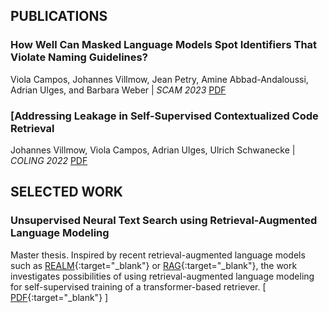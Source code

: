 ## PUBLICATIONS
### How Well Can Masked Language Models Spot Identifiers That Violate Naming Guidelines?
Viola Campos, Johannes Villmow, Jean Petry, Amine Abbad-Andaloussi, Adrian Ulges, and Barbara Weber |
_SCAM 2023_ [PDF](https://conferences.computer.org/icsmepub/pdfs/SCAM2023-ZPjMN85ZMA4HQwAsawf3H/050600a131/050600a131.pdf)

### [Addressing Leakage in Self-Supervised Contextualized Code Retrieval
Johannes Villmow, Viola Campos, Adrian Ulges, Ulrich Schwanecke |
_COLING 2022_ [PDF](https://aclanthology.org/2022.coling-1.84/)



## SELECTED WORK
### Unsupervised Neural Text Search using Retrieval-Augmented Language Modeling
Master thesis. Inspired by recent retrieval-augmented language models such as [REALM](https://arxiv.org/abs/2002.08909){:target="_blank"} or [RAG](https://arxiv.org/abs/2005.11401){:target="_blank"}, the work investigates possibilities of using retrieval-augmented language modeling for self-supervised training of a transformer-based retriever. \[ [PDF](/assets/thesis_violacampos.pdf){:target="_blank"} \]

<!---### Spiking Networks for Event-Based Angular Velocity Regression 
Training of a Spiking Neural Network to predict the 3-DOF angular velocity of a rotating event camera from short event sequences. \[ [PDF](/assets/snn_angular_velocity.pdf){:target="_blank"} \| [code](https://gitlab.cs.hs-rm.de/vcampos/snn_angular_velocity){:target="_blank"} \]

### Object tracking with event cameras
Overview of current methods for event based tracking and implementation of a visual system which tracks moving objects using event based vision.
\[ [PDF](/assets/event_based_tracking.pdf){:target="_blank"} \| [code](https://gitlab.cs.hs-rm.de/vcampos/event_based_corner_tracker){:target="_blank"} \]

### Small Integral Trees
Development of a parallelized search algorithm for _Small Integral Trees_, connected acyclic graphs whose adjacency matrix has only integral eigenvalues. \[ [PDF](assets/family_of_integral_trees.pdf) \| [some examples](https://www.win.tue.nl/~aeb/graphs/integral_trees.html) \] --->










